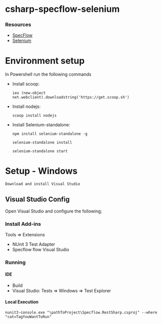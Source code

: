 # csharp-specflow-selenium

### Resources

* [SpecFlow](http://specflow.org/docs/) 
* [Selenium](https://www.seleniumhq.org/) 


# Environment setup

In Powershell run the following commands
 * Install scoop: 
 
   ```iex (new-object net.webclient).downloadstring('https://get.scoop.sh')```
 
 * Install nodejs: 
 
   ```scoop install nodejs```
  
 * Install Selenium-standalone: 
 
   ```npm install selenium-standalone -g```
 
   ```selenium-standalone install```
 
   ```selenium-standalone start```
 
# Setup - Windows
	Download and install Visual Studio

## Visual Studio Config
Open Visual Studio and configure the following;

### Install Add-ins


Tools => Extensions

* NUnit 3 Test Adapter
* Specflow flow Visual Studio
	
### Running
#### IDE
* Build
* Visual Studio: Tests => Windows => Test Explorer

#### Local Execution

```nunit3-console.exe "\pathToProject\Specflow.RestSharp.csproj" --where "cat=TagYouWantToRun"```

